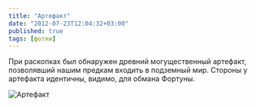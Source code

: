 ```yaml
---
title: "Артефакт"
date: "2012-07-23T12:04:32+03:00"
published: true
tags: [фотки]
---
```


При раскопках был обнаружен древний могущественный артефакт, позволявший нашим предкам входить в подземный мир.
Стороны у артефакта идентичны, видимо, для обмана Фортуны.

![Артефакт](/images/photos/moscow-metro-coin.jpg "Артефакт")
